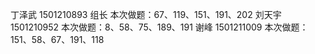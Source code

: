 丁泽武  1501210893 组长 本次做题：67、119、151、191、202
刘天宇  1501210952 本次做题：8、58、75、189、191
谢峰    1501211009 本次做题：151、58、67、191、118



